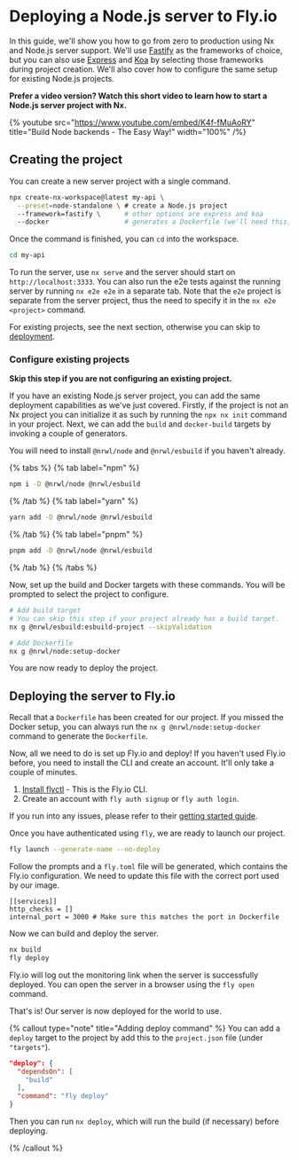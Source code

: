 # Deploying a Node.js server to Fly.io

In this guide, we'll show you how to go from zero to production using Nx and Node.js server support. We'll use [Fastify](https://www.fastify.io/) as the frameworks of choice, but you can also use [Express](https://expressjs.com/) and [Koa](https://koajs.com/) by selecting those frameworks during project creation. We'll also cover how to configure the same setup for existing Node.js projects.

**Prefer a video version? Watch this short video to learn how to start a Node.js server project with Nx.**

{% youtube
src="https://www.youtube.com/embed/K4f-fMuAoRY"
title="Build Node backends - The Easy Way!"
width="100%" /%}

## Creating the project

You can create a new server project with a single command.

```bash
npx create-nx-workspace@latest my-api \
  --preset=node-standalone \ # create a Node.js project
  --framework=fastify \      # other options are express and koa
  --docker                   # generates a Dockerfile (we'll need this)
```

Once the command is finished, you can `cd` into the workspace.

```bash
cd my-api
```

To run the server, use `nx serve` and the server should start on `http://localhost:3333`. You can also run the e2e tests against the running server by running `nx e2e e2e` in a separate tab. Note that the `e2e` project is separate from the server project, thus the need to specify it in the `nx e2e <project>` command.

For existing projects, see the next section, otherwise you can skip to [deployment](#deploying-the-server-to-fly.io).

### Configure existing projects

**Skip this step if you are not configuring an existing project.**

If you have an existing Node.js server project, you can add the same deployment capabilities as we've just covered. Firstly, if the project is not an Nx project you can initialize it as such by running the `npx nx init` command in your project. Next, we can add the `build` and `docker-build` targets by invoking a couple of generators.

You will need to install `@nrwl/node` and `@nrwl/esbuild` if you haven't already.

{% tabs %}
{% tab label="npm" %}

```bash
npm i -D @nrwl/node @nrwl/esbuild
```

{% /tab %}
{% tab label="yarn" %}

```bash
yarn add -D @nrwl/node @nrwl/esbuild
```

{% /tab %}
{% tab label="pnpm" %}

```bash
pnpm add -D @nrwl/node @nrwl/esbuild
```

{% /tab %}
{% /tabs %}

Now, set up the build and Docker targets with these commands. You will be prompted to select the project to configure.

```bash
# Add build target
# You can skip this step if your project already has a build target.
nx g @nrwl/esbuild:esbuild-project --skipValidation

# Add Dockerfile
nx g @nrwl/node:setup-docker
```

You are now ready to deploy the project.

## Deploying the server to Fly.io

Recall that a `Dockerfile` has been created for our project. If you missed the Docker setup, you can always run the `nx g @nrwl/node:setup-docker` command to generate the `Dockerfile`.

Now, all we need to do is set up Fly.io and deploy! If you haven't used Fly.io before, you need to install the CLI and create an account. It'll only take a couple of minutes.

1. [Install flyctl](https://fly.io/docs/hands-on/install-flyctl/) - This is the Fly.io CLI.
2. Create an account with `fly auth signup` or `fly auth login`.

If you run into any issues, please refer to their [getting started guide](https://fly.io/docs/speedrun/).

Once you have authenticated using `fly`, we are ready to launch our project.

```bash
fly launch --generate-name --no-deploy
```

Follow the prompts and a `fly.toml` file will be generated, which contains the Fly.io configuration. We need to update this file with the correct port used by our image.

```
[[services]]
http_checks = []
internal_port = 3000 # Make sure this matches the port in Dockerfile
```

Now we can build and deploy the server.

```bash
nx build
fly deploy
```

Fly.io will log out the monitoring link when the server is successfully deployed. You can open the server in a browser using the `fly open` command.

That's is! Our server is now deployed for the world to use.

{% callout type="note" title="Adding deploy command" %}
You can add a `deploy` target to the project by add this to the `project.json` file (under `"targets"`).

```json
"deploy": {
  "dependsOn": [
    "build"
  ],
  "command": "fly deploy"
}
```

Then you can run `nx deploy`, which will run the build (if necessary) before deploying.

{% /callout %}

